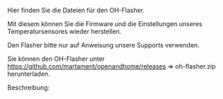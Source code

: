 Hier finden Sie die Dateien für den OH-Flasher.

Mit diesem können Sie die Firmware und die Einstellungen unseres Temperatursensores wieder herstellen. 

Den Flasher bitte nur auf Anweisung unsere Supports verwenden.

Sie können den OH-Flasher unter https://github.com/martament/openandhome/releases => oh-flasher.zip herunterladen.

Beschreibung:


